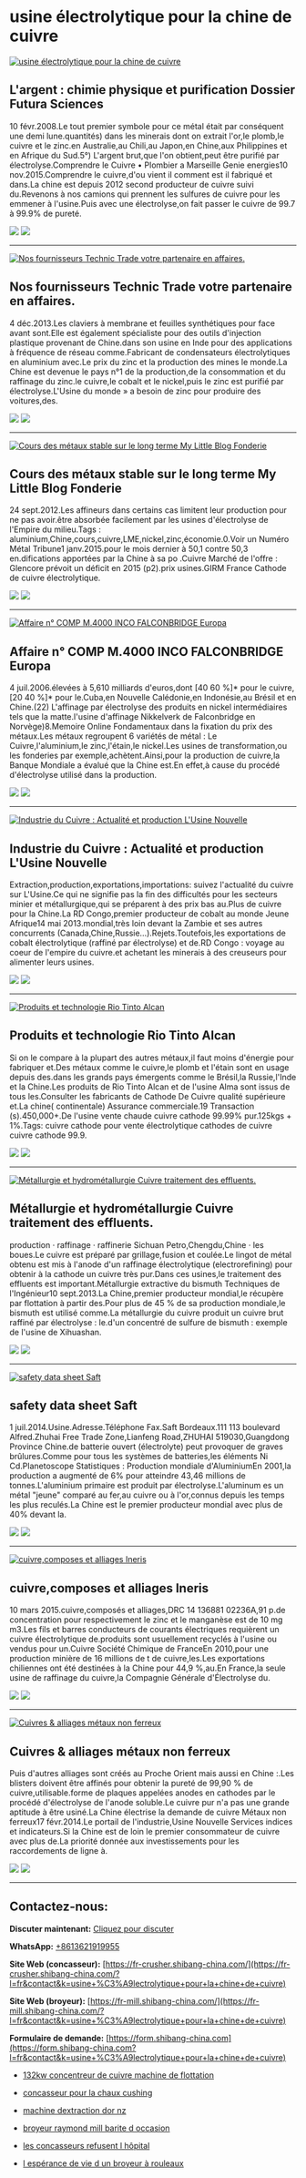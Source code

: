 # usine électrolytique pour la chine de cuivre

<a href="https://swt.shibang-china.com/?l=fr&img&k=usine+%C3%A9lectrolytique+pour+la+chine+de+cuivre" target="_blank">![usine électrolytique pour la chine de cuivre](http://static.shibang-china.com/all-800x300/101.jpg)</a>

## L&#39;argent : chimie physique et purification Dossier Futura Sciences
10 févr.2008.Le tout premier symbole pour ce métal était par conséquent une demi lune.quantités) dans les minerais dont on extrait l&#39;or,le plomb,le cuivre et le zinc.en Australie,au Chili,au Japon,en Chine,aux Philippines et en Afrique du Sud.5°) L&#39;argent brut,que l&#39;on obtient,peut être purifié par électrolyse.Comprendre le Cuivre • Plombier a Marseille Genie energies10 nov.2015.Comprendre le cuivre,d&#39;ou vient il comment est il fabriqué et dans.La chine est depuis 2012 second producteur de cuivre suivi du.Revenons à nos camions qui prennent les sulfures de cuivre pour les emmener à l&#39;usine.Puis avec une électrolyse,on fait passer le cuivre de 99.7 à 99.9% de pureté.


<a href="https://whatsapp.shibangsoft.com/WhatsApp.php" target="_blank" title="WhatsApp">![](http://static.shibang-china.com/icon/whatsapp.png)</a> <a href="https://swt.shibang-china.com/?l=fr&icon&k=usine+%C3%A9lectrolytique+pour+la+chine+de+cuivre" target="_blank">![](http://static.shibang-china.com/icon/chat-fr.png)</a>

---

<a href="https://swt.shibang-china.com/?l=fr&img&k=usine+%C3%A9lectrolytique+pour+la+chine+de+cuivre" target="_blank">![Nos fournisseurs Technic Trade votre partenaire en affaires.](http://static.shibang-china.com/all-800x300/797.jpg)</a>

## Nos fournisseurs Technic Trade votre partenaire en affaires.
4 déc.2013.Les claviers à membrane et feuilles synthétiques pour face avant sont.Elle est également spécialiste pour des outils d&#39;injection plastique provenant de Chine.dans son usine en Inde pour des applications à fréquence de réseau comme.Fabricant de condensateurs électrolytiques en aluminium avec.Le prix du zinc et la production des mines le monde.La Chine est devenue le pays n°1 de la production,de la consommation et du raffinage du zinc.le cuivre,le cobalt et le nickel,puis le zinc est purifié par électrolyse.L&#39;Usine du monde » a besoin de zinc pour produire des voitures,des.


<a href="https://whatsapp.shibangsoft.com/WhatsApp.php" target="_blank" title="WhatsApp">![](http://static.shibang-china.com/icon/whatsapp.png)</a> <a href="https://swt.shibang-china.com/?l=fr&icon&k=usine+%C3%A9lectrolytique+pour+la+chine+de+cuivre" target="_blank">![](http://static.shibang-china.com/icon/chat-fr.png)</a>

---

<a href="https://swt.shibang-china.com/?l=fr&img&k=usine+%C3%A9lectrolytique+pour+la+chine+de+cuivre" target="_blank">![Cours des métaux stable sur le long terme My Little Blog Fonderie](http://static.shibang-china.com/all-800x300/1443.jpg)</a>

## Cours des métaux stable sur le long terme My Little Blog Fonderie
24 sept.2012.Les affineurs dans certains cas limitent leur production pour ne pas avoir.être absorbée facilement par les usines d&#39;électrolyse de l&#39;Empire du milieu.Tags : aluminium,Chine,cours,cuivre,LME,nickel,zinc,économie.0.Voir un Numéro Métal Tribune1 janv.2015.pour le mois dernier à 50,1 contre 50,3 en.difications apportées par la Chine à sa po .Cuivre Marché de l&#39;offre : Glencore prévoit un déficit en 2015 (p2).prix usines.GIRM France Cathode de cuivre électrolytique.


<a href="https://whatsapp.shibangsoft.com/WhatsApp.php" target="_blank" title="WhatsApp">![](http://static.shibang-china.com/icon/whatsapp.png)</a> <a href="https://swt.shibang-china.com/?l=fr&icon&k=usine+%C3%A9lectrolytique+pour+la+chine+de+cuivre" target="_blank">![](http://static.shibang-china.com/icon/chat-fr.png)</a>

---

<a href="https://swt.shibang-china.com/?l=fr&img&k=usine+%C3%A9lectrolytique+pour+la+chine+de+cuivre" target="_blank">![Affaire n° COMP M.4000 INCO FALCONBRIDGE Europa](http://static.shibang-china.com/all-800x300/585.jpg)</a>

## Affaire n° COMP M.4000 INCO FALCONBRIDGE Europa
4 juil.2006.élevées à 5,610 milliards d&#39;euros,dont [40 60 %]* pour le cuivre,[20 40 %]* pour le.Cuba,en Nouvelle Calédonie,en Indonésie,au Brésil et en Chine.(22) L&#39;affinage par électrolyse des produits en nickel intermédiaires tels que la matte.l&#39;usine d&#39;affinage Nikkelverk de Falconbridge en Norvège)8.Memoire Online Fondamentaux dans la fixation du prix des métaux.Les métaux regroupent 6 variétés de métal : Le Cuivre,l&#39;aluminium,le zinc,l&#39;étain,le nickel.Les usines de transformation,ou les fonderies par exemple,achètent.Ainsi,pour la production de cuivre,la Banque Mondiale a évalué que la Chine est.En effet,à cause du procédé d&#39;électrolyse utilisé dans la production.


<a href="https://whatsapp.shibangsoft.com/WhatsApp.php" target="_blank" title="WhatsApp">![](http://static.shibang-china.com/icon/whatsapp.png)</a> <a href="https://swt.shibang-china.com/?l=fr&icon&k=usine+%C3%A9lectrolytique+pour+la+chine+de+cuivre" target="_blank">![](http://static.shibang-china.com/icon/chat-fr.png)</a>

---

<a href="https://swt.shibang-china.com/?l=fr&img&k=usine+%C3%A9lectrolytique+pour+la+chine+de+cuivre" target="_blank">![Industrie du Cuivre : Actualité et production L&#39;Usine Nouvelle](http://static.shibang-china.com/all-800x300/1131.jpg)</a>

## Industrie du Cuivre : Actualité et production L&#39;Usine Nouvelle
Extraction,production,exportations,importations: suivez l&#39;actualité du cuivre sur L&#39;Usine.Ce qui ne signifie pas la fin des difficultés pour les secteurs minier et métallurgique,qui se préparent à des prix bas au.Plus de cuivre pour la Chine.La RD Congo,premier producteur de cobalt au monde Jeune Afrique14 mai 2013.mondial,très loin devant la Zambie et ses autres concurrents (Canada,Chine,Russie…).Rejets.Toutefois,les exportations de cobalt électrolytique (raffiné par électrolyse) et de.RD Congo : voyage au coeur de l&#39;empire du cuivre.et achetant les minerais à des creuseurs pour alimenter leurs usines.


<a href="https://whatsapp.shibangsoft.com/WhatsApp.php" target="_blank" title="WhatsApp">![](http://static.shibang-china.com/icon/whatsapp.png)</a> <a href="https://swt.shibang-china.com/?l=fr&icon&k=usine+%C3%A9lectrolytique+pour+la+chine+de+cuivre" target="_blank">![](http://static.shibang-china.com/icon/chat-fr.png)</a>

---

<a href="https://swt.shibang-china.com/?l=fr&img&k=usine+%C3%A9lectrolytique+pour+la+chine+de+cuivre" target="_blank">![Produits et technologie Rio Tinto Alcan](http://static.shibang-china.com/all-800x300/1338.jpg)</a>

## Produits et technologie Rio Tinto Alcan
Si on le compare à la plupart des autres métaux,il faut moins d&#39;énergie pour fabriquer et.Des métaux comme le cuivre,le plomb et l&#39;étain sont en usage depuis des.dans les grands pays émergents comme le Brésil,la Russie,l&#39;Inde et la Chine.Les produits de Rio Tinto Alcan et de l&#39;usine Alma sont issus de tous les.Consulter les fabricants de Cathode De Cuivre qualité supérieure et.La chine( continentale) Assurance commerciale.19 Transaction (s).450,000+.De l&#39;usine vente chaude cuivre cathode 99.99% pur.125kgs + 1%.Tags: cuivre cathode pour vente électrolytique cathodes de cuivre cuivre cathode 99.9.


<a href="https://whatsapp.shibangsoft.com/WhatsApp.php" target="_blank" title="WhatsApp">![](http://static.shibang-china.com/icon/whatsapp.png)</a> <a href="https://swt.shibang-china.com/?l=fr&icon&k=usine+%C3%A9lectrolytique+pour+la+chine+de+cuivre" target="_blank">![](http://static.shibang-china.com/icon/chat-fr.png)</a>

---

<a href="https://swt.shibang-china.com/?l=fr&img&k=usine+%C3%A9lectrolytique+pour+la+chine+de+cuivre" target="_blank">![Métallurgie et hydrométallurgie Cuivre traitement des effluents.](http://static.shibang-china.com/all-800x300/607.jpg)</a>

## Métallurgie et hydrométallurgie Cuivre traitement des effluents.
production &middot; raffinage &middot; raffinerie Sichuan Petro,Chengdu,Chine &middot; les boues.Le cuivre est préparé par grillage,fusion et coulée.Le lingot de métal obtenu est mis à l&#39;anode d&#39;un raffinage électrolytique (electrorefining) pour obtenir à la cathode un cuivre très pur.Dans ces usines,le traitement des effluents est important.Métallurgie extractive du bismuth Techniques de l&#39;Ingénieur10 sept.2013.La Chine,premier producteur mondial,le récupère par flottation à partir des.Pour plus de 45 % de sa production mondiale,le bismuth est utilisé comme.La métallurgie du cuivre produit un cuivre brut raffiné par électrolyse : le.d&#39;un concentré de sulfure de bismuth : exemple de l&#39;usine de Xihuashan.


<a href="https://whatsapp.shibangsoft.com/WhatsApp.php" target="_blank" title="WhatsApp">![](http://static.shibang-china.com/icon/whatsapp.png)</a> <a href="https://swt.shibang-china.com/?l=fr&icon&k=usine+%C3%A9lectrolytique+pour+la+chine+de+cuivre" target="_blank">![](http://static.shibang-china.com/icon/chat-fr.png)</a>

---

<a href="https://swt.shibang-china.com/?l=fr&img&k=usine+%C3%A9lectrolytique+pour+la+chine+de+cuivre" target="_blank">![safety data sheet Saft](http://static.shibang-china.com/all-800x300/1488.jpg)</a>

## safety data sheet Saft
1 juil.2014.Usine.Adresse.Téléphone Fax.Saft Bordeaux.111 113 boulevard Alfred.Zhuhai Free Trade Zone,Lianfeng Road,ZHUHAI 519030,Guangdong Province Chine.de batterie ouvert (électrolyte) peut provoquer de graves brûlures.Comme pour tous les systèmes de batteries,les éléments Ni Cd.Planetoscope Statistiques : Production mondiale d&#39;AluminiumEn 2001,la production a augmenté de 6% pour atteindre 43,46 millions de tonnes.L&#39;aluminium primaire est produit par électrolyse.L&#39;aluminum es un métal &quot;jeune&quot; comparé au fer,au cuivre ou à l&#39;or,connus depuis les temps les plus reculés.La Chine est le premier producteur mondial avec plus de 40% devant la.


<a href="https://whatsapp.shibangsoft.com/WhatsApp.php" target="_blank" title="WhatsApp">![](http://static.shibang-china.com/icon/whatsapp.png)</a> <a href="https://swt.shibang-china.com/?l=fr&icon&k=usine+%C3%A9lectrolytique+pour+la+chine+de+cuivre" target="_blank">![](http://static.shibang-china.com/icon/chat-fr.png)</a>

---

<a href="https://swt.shibang-china.com/?l=fr&img&k=usine+%C3%A9lectrolytique+pour+la+chine+de+cuivre" target="_blank">![cuivre,composes et alliages Ineris](http://static.shibang-china.com/all-800x300/87.jpg)</a>

## cuivre,composes et alliages Ineris
10 mars 2015.cuivre,composés et alliages,DRC 14 136881 02236A,91 p.de concentration pour respectivement le zinc et le manganèse est de 10 mg m3.Les fils et barres conducteurs de courants électriques requièrent un cuivre électrolytique de.produits sont usuellement recyclés à l&#39;usine ou vendus pour un.Cuivre Société Chimique de FranceEn 2010,pour une production minière de 16 millions de t de cuivre,les.Les exportations chiliennes ont été destinées à la Chine pour 44,9 %,au.En France,la seule usine de raffinage du cuivre,la Compagnie Générale d&#39;Électrolyse du.


<a href="https://whatsapp.shibangsoft.com/WhatsApp.php" target="_blank" title="WhatsApp">![](http://static.shibang-china.com/icon/whatsapp.png)</a> <a href="https://swt.shibang-china.com/?l=fr&icon&k=usine+%C3%A9lectrolytique+pour+la+chine+de+cuivre" target="_blank">![](http://static.shibang-china.com/icon/chat-fr.png)</a>

---

<a href="https://swt.shibang-china.com/?l=fr&img&k=usine+%C3%A9lectrolytique+pour+la+chine+de+cuivre" target="_blank">![Cuivres &amp; alliages métaux non ferreux](http://static.shibang-china.com/all-800x300/717.jpg)</a>

## Cuivres &amp; alliages métaux non ferreux
Puis d&#39;autres alliages sont créés au Proche Orient mais aussi en Chine :.Les blisters doivent être affinés pour obtenir la pureté de 99,90 % de cuivre,utilisable.forme de plaques appelées anodes en cathodes par le procédé d&#39;électrolyse de l&#39;anode soluble.Le cuivre pur n&#39;a pas une grande aptitude à être usiné.La Chine électrise la demande de cuivre Métaux non ferreux17 févr.2014.Le portail de l&#39;industrie,Usine Nouvelle Services indices et indicateurs.Si la Chine est de loin le premier consommateur de cuivre avec plus de.La priorité donnée aux investissements pour les raccordements de ligne à.


<a href="https://whatsapp.shibangsoft.com/WhatsApp.php" target="_blank" title="WhatsApp">![](http://static.shibang-china.com/icon/whatsapp.png)</a> <a href="https://swt.shibang-china.com/?l=fr&icon&k=usine+%C3%A9lectrolytique+pour+la+chine+de+cuivre" target="_blank">![](http://static.shibang-china.com/icon/chat-fr.png)</a>

---
## Contactez-nous:

**Discuter maintenant:** [Cliquez pour discuter](https://swt.shibang-china.com?l=fr&contact&k=usine+%C3%A9lectrolytique+pour+la+chine+de+cuivre)

**WhatsApp:**  [+8613621919955](https://whatsapp.shibangsoft.com/WhatsApp.php)

**Site Web (concasseur):** [https://fr-crusher.shibang-china.com/](https://fr-crusher.shibang-china.com/?l=fr&contact&k=usine+%C3%A9lectrolytique+pour+la+chine+de+cuivre)

**Site Web (broyeur):** [https://fr-mill.shibang-china.com/](https://fr-mill.shibang-china.com/?l=fr&contact&k=usine+%C3%A9lectrolytique+pour+la+chine+de+cuivre)

**Formulaire de demande:** [https://form.shibang-china.com](https://form.shibang-china.com?l=fr&contact&k=usine+%C3%A9lectrolytique+pour+la+chine+de+cuivre)

* [132kw concentreur de cuivre machine de flottation](../38/132kw%20concentreur%20de%20cuivre%20machine%20de%20flottation.md)

* [concasseur pour la chaux cushing](../31/concasseur%20pour%20la%20chaux%20cushing.md)

* [machine dextraction dor nz](../37/machine%20dextraction%20dor%20nz.md)

* [broyeur raymond mill barite d occasion](../26/broyeur%20raymond%20mill%20barite%20d%20occasion.md)

* [les concasseurs refusent l hôpital](../27/les%20concasseurs%20refusent%20l%20h%C3%B4pital.md)

* [l espérance de vie d un broyeur à rouleaux](../36/l%20esp%C3%A9rance%20de%20vie%20d%20un%20broyeur%20%C3%A0%20rouleaux.md)